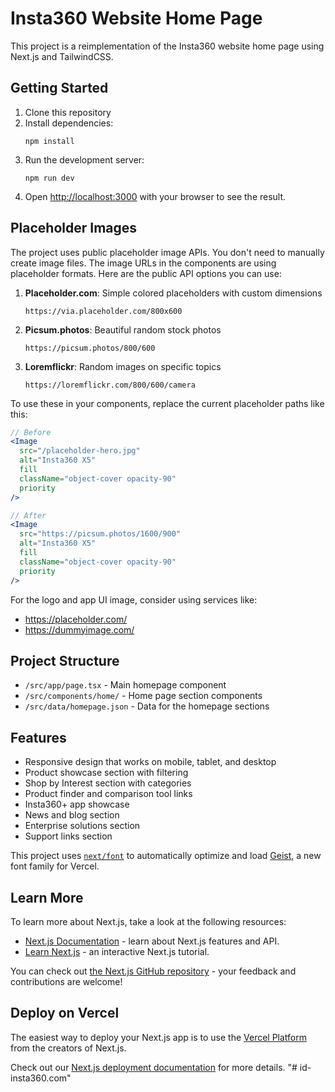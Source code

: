 # Insta360 Website Home Page

This project is a reimplementation of the Insta360 website home page using Next.js and TailwindCSS.

## Getting Started

1. Clone this repository
2. Install dependencies:
   ```
   npm install
   ```
3. Run the development server:
   ```
   npm run dev
   ```
4. Open [http://localhost:3000](http://localhost:3000) with your browser to see the result.

## Placeholder Images

The project uses public placeholder image APIs. You don't need to manually create image files. The image URLs in the components are using placeholder formats. Here are the public API options you can use:

1. **Placeholder.com**: Simple colored placeholders with custom dimensions
   ```
   https://via.placeholder.com/800x600
   ```

2. **Picsum.photos**: Beautiful random stock photos
   ```
   https://picsum.photos/800/600
   ```
   
3. **Loremflickr**: Random images on specific topics
   ```
   https://loremflickr.com/800/600/camera
   ```

To use these in your components, replace the current placeholder paths like this:

```jsx
// Before
<Image
  src="/placeholder-hero.jpg" 
  alt="Insta360 X5"
  fill
  className="object-cover opacity-90"
  priority
/>

// After
<Image
  src="https://picsum.photos/1600/900" 
  alt="Insta360 X5"
  fill
  className="object-cover opacity-90"
  priority
/>
```

For the logo and app UI image, consider using services like:
- https://placeholder.com/
- https://dummyimage.com/

## Project Structure

- `/src/app/page.tsx` - Main homepage component
- `/src/components/home/` - Home page section components
- `/src/data/homepage.json` - Data for the homepage sections

## Features

- Responsive design that works on mobile, tablet, and desktop
- Product showcase section with filtering
- Shop by Interest section with categories
- Product finder and comparison tool links
- Insta360+ app showcase
- News and blog section
- Enterprise solutions section
- Support links section

This project uses [`next/font`](https://nextjs.org/docs/app/building-your-application/optimizing/fonts) to automatically optimize and load [Geist](https://vercel.com/font), a new font family for Vercel.

## Learn More

To learn more about Next.js, take a look at the following resources:

- [Next.js Documentation](https://nextjs.org/docs) - learn about Next.js features and API.
- [Learn Next.js](https://nextjs.org/learn) - an interactive Next.js tutorial.

You can check out [the Next.js GitHub repository](https://github.com/vercel/next.js) - your feedback and contributions are welcome!

## Deploy on Vercel

The easiest way to deploy your Next.js app is to use the [Vercel Platform](https://vercel.com/new?utm_medium=default-template&filter=next.js&utm_source=create-next-app&utm_campaign=create-next-app-readme) from the creators of Next.js.

Check out our [Next.js deployment documentation](https://nextjs.org/docs/app/building-your-application/deploying) for more details.
"# id-insta360.com" 
